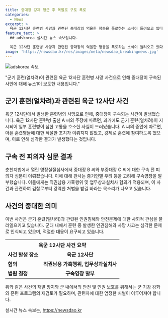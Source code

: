 ```yaml
---
title: 중대장 강제 행군 후 목발로 구토 폭로
categories:
  - News
excerpt: >
  육군 12사단 훈련병 사망과 관련된 중대장의 억울한 행동을 폭로하는 소식이 들려오고 있다. 생환과 기는 없이 훈련병들을 가혹히 다룬 것으로 밝혀졌으며, 과거에도 비슷한 행위가 있었다는 주장이 나왔다. 이에 관련된 중대장과 부중대장은 구속 전 피의자 심문을 받았고, 구속영장이 발부되었다. 이들은 직권남용 및 업무상과실치사 혐의를 받고 있으며, 이러한 행위로 훈련병 박 씨가 사망에 이르게 된 것으로 전해졌다.
feature_text: >
  ## adskorea 실시간 뉴스 속보입니다.

  육군 12사단 훈련병 사망과 관련된 중대장의 억울한 행동을 폭로하는 소식이 들려오고 있다. 생환과 기는 없이 훈련병들을 가혹히 다룬 것으로 밝혀졌으며, 과거에도 비슷한 행위가 있었다는 주장이 나왔다. 이에 관련된 중대장과 부중대장은 구속 전 피의자 심문을 받았고, 구속영장이 발부되었다. 이들은 직권남용 및 업무상과실치사 혐의를 받고 있으며, 이러한 행위로 훈련병 박 씨가 사망에 이르게 된 것으로 전해졌다.
image: 'https://newsdao.kr/res/images/meta/newsdao_breakingnews.jpg'
---
```


<p><img src="https://newsdao.kr/res/images/meta/newsdao_breakingnews.jpg" alt="adskorea 속보" /></p>

<p>"군기 훈련(얼차려)이 관련된 육군 12사단 훈련병 사망 사건으로 인해 중대장이 구속된 사안에 대해 뉴스1이 보도한 내용입니다."</p>

<h2 data-ke-size="size26">군기 훈련(얼차려)과 관련된 육군 12사단 사건</h2>

<p data-ke-size="size16">육군 12사단에서 발생한 훈련병의 사망으로 인해, 중대장이 구속되는 사건이 발생했습니다. 육군 12사단 훈련병 출신 A 씨의 주장에 따르면, 과거에도 군기 훈련(얼차려)이 지시되어 일부 훈련병이 심한 고통을 호소한 사실이 드러났습니다. A 씨의 증언에 따르면, 아픈 훈련병들에 대한 적절한 조치가 이뤄지지 않았고, 강제로 훈련에 참여하도록 했으며, 이로 인해 심각한 결과가 발생했다는 것입니다.</p>

<h2 data-ke-size="size26">구속 전 피의자 심문 결과</h2>

<p data-ke-size="size16">춘천지법에서 열린 영장실질심사에서 중대장 B 씨와 부중대장 C 씨에 대한 구속 전 피의자 심문이 이뤄졌습니다. 이에 대해 판사는 증거인멸 우려 등을 고려해 구속영장을 발부했습니다. 이들에게는 직권남용 가혹행위 및 업무상과실치사 혐의가 적용되며, 이 사건과 관련하여 검찰로부터 강력한 처벌을 받길 바라는 목소리가 나오고 있습니다.</p>

<h2 data-ke-size="size26">사건의 중대한 의미</h2>

<p data-ke-size="size16">이번 사건은 군기 훈련(얼차려)과 관련된 인권침해와 안전문제에 대한 사회적 관심을 불러일으키고 있습니다. 군대 내에서 훈련 중 발생한 인권침해와 사망 사고는 심각한 문제로 인식되고 있으며, 적절한 대응이 요구되고 있습니다.</p>

<table>
    <tr>
        <th colspan="2" style="text-align: center; height: 17px;"><b>육군 12사단 사건 요약</b></th>
    </tr>
    <tr>
        <td><b>사건 발생 장소</b></td>
        <td style="text-align: center; height: 17px;"><b>육군 12사단</b></td>
    </tr>
    <tr>
        <td><b>혐의</b></td>
        <td style="text-align: center; height: 17px;"><b>직권남용 가혹행위, 업무상과실치사</b></td>
    </tr>
    <tr>
        <td><b>법원 결정</b></td>
        <td style="text-align: center; height: 17px;"><b>구속영장 발부</b></td>
    </tr>
</table>

<p data-ke-size="size16">위와 같은 사건의 재발 방지와 군 내에서의 안전 및 인권 보호를 위해서는 군 기강 강화와 훈련 프로그램의 재검토가 필요하며, 관련자에 대한 엄정한 처벌이 이루어져야 합니다.</p>
실시간 뉴스 속보는, <a href="https://newsdao.kr" rel="dofollow">https://newsdao.kr</a>


